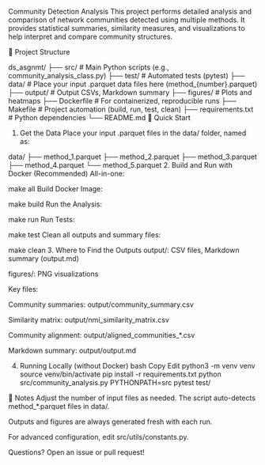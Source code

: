 Community Detection Analysis
This project performs detailed analysis and comparison of network communities detected using multiple methods. It provides statistical summaries, similarity measures, and visualizations to help interpret and compare community structures.

📂 Project Structure

ds_asgnmt/
├── src/           # Main Python scripts (e.g., community_analysis_class.py)
├── test/          # Automated tests (pytest)
├── data/          # Place your input .parquet data files here (method_{number}.parquet)
├── output/        # Output CSVs, Markdown summary
├── figures/       # Plots and heatmaps
├── Dockerfile     # For containerized, reproducible runs
├── Makefile       # Project automation (build, run, test, clean)
├── requirements.txt # Python dependencies
└── README.md
🚀 Quick Start
1. Get the Data
Place your input .parquet files in the data/ folder, named as:

data/
├── method_1.parquet
├── method_2.parquet
├── method_3.parquet
├── method_4.parquet
└── method_5.parquet
2. Build and Run with Docker (Recommended)
All-in-one:

make all
Build Docker Image:

make build
Run the Analysis:

make run
Run Tests:

make test
Clean all outputs and summary files:

make clean
3. Where to Find the Outputs
output/: CSV files, Markdown summary (output.md)

figures/: PNG visualizations

Key files:

Community summaries: output/community_summary.csv

Similarity matrix: output/nmi_similarity_matrix.csv

Community alignment: output/aligned_communities_*.csv

Markdown summary: output/output.md

4. Running Locally (without Docker)
bash
Copy
Edit
python3 -m venv venv
source venv/bin/activate
pip install -r requirements.txt
python src/community_analysis.py
PYTHONPATH=src pytest test/

📝 Notes
Adjust the number of input files as needed. The script auto-detects method_*.parquet files in data/.

Outputs and figures are always generated fresh with each run.

For advanced configuration, edit src/utils/constants.py.

Questions?
Open an issue or pull request!